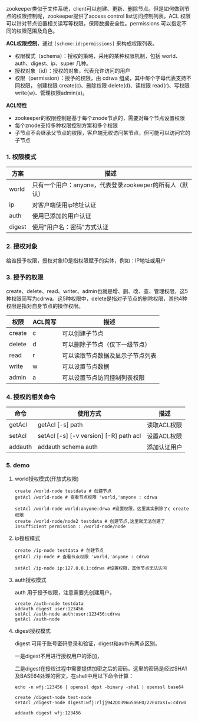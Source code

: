 zookeeper类似于文件系统，client可以创建、更新、删除节点。但是如何做到节点的权限控制呢，zookeeper提供了access control list访问控制列表。ACL 权限可以针对节点设置相关读写等权限，保障数据安全性。permissions 可以指定不同的权限范围及角色。

**ACL权限控制**，通过 ```[scheme:id:permissions]``` 来构成权限列表。

* 权限模式（schema）：授权的策略，采用的某种权限机制，包括 world、auth、digest、ip、super 几种。
* 授权对象（id）：授权的对象，代表允许访问的用户
* 权限（permission）：授予的权限，由 cdrwa 组成，其中每个字母代表支持不同权限， 创建权限 create(c)、删除权限 delete(d)、读权限 read(r)、写权限 write(w)、管理权限admin(a)。

**ACL特性**

* zookeeper的权限控制是基于每个znode节点的，需要对每个节点设置权限
* 每个znode支持多种权限控制方案和多个权限
* 子节点不会继承父节点的权限，客户端无权访问某节点，但可能可以访问它的子节点

### 1. **权限模式**

| 方案   | 描述                                                    |
| ------ | ------------------------------------------------------- |
| world  | 只有一个用户：anyone，代表登录zookeeper的所有人（默认） |
| ip     | 对客户端使用ip地址认证                                  |
| auth   | 使用已添加的用户认证                                    |
| digest | 使用"用户名：密码"方式认证                              |

### 2. **授权对象** 

给谁授予权限，授权对象ID是指权限赋予的实体，例如：IP地址或用户

### 3. **授予的权限**

create、delete、read、writer、admin也就是增、删、改、查、管理权限，这5种权限简写为cdrwa。这5种权限中，delete是指对子节点的删除权限，其他4种权限是指对自身节点的操作权限。

| 权限   | ACL简写 | 描述                             |
| ------ | ------- | -------------------------------- |
| create | c       | 可以创建子节点                   |
| delete | d       | 可以删除子节点（仅下一级节点）   |
| read   | r       | 可以读取节点数据及显示子节点列表 |
| write  | w       | 可以设置节点数据                 |
| admin  | a       | 可以设置节点访问控制列表权限     |

### 4. **授权的相关命令**

| 命令    | 使用方式                               | 描述         |
| ------- | -------------------------------------- | ------------ |
| getAcl  | getAcl [-s] path                       | 读取ACL权限  |
| setAcl  | setAcl [-s] [-v version] [-R] path acl | 设置ACL权限  |
| addauth | addauth schema auth                    | 添加认证用户 |

### 5. demo

1. world授权模式(开放式权限)

   ```shell
   create /world-node testdata # 创建节点
   getAcl /world-node # 查看节点权限 'world,'anyone : cdrwa
   
   setAcl /world-node world:anyone:drwa #设置权限，这里其实删除了c create 权限
   create /world-node/node2 testdata # 创建节点,这里就无法创建了 Insufficient permission : /world-node/node
   
   ```

2. ip授权模式

   ```shell
   create /ip-node testdata # 创建节点
   getAcl /ip-node # 查看节点权限 'world,'anyone : cdrwa
   
   setAcl /ip-node ip:127.0.0.1:cdrwa #设置权限，其他节点无法访问  
   ```

3. auth授权模式

   auth 用于授予权限，注意需要先创建用户。

   ```shell
   create /auth-node testdata
   addauth digest user:123456
   setAcl /auth-node auth:user:123456:cdrwa
   getAcl /auth-node
   ```

4. digest授权模式

   digest 可用于账号密码登录和验证，digest和auth有两点区别。

   一是digest不用进行授权用户的添加，

   二是digest在授权过程中需要提供加密之后的密码。这里的密码是经过SHA1及BASE64处理的密文，在shell中用以下命令计算：

   ```shell
   echo -n wfj:123456 | openssl dgst -binary -sha1 | openssl base64
   ```

   ```shell
   create /digest-node test-node
   setAcl /digest-node digest:wfj:rljj942QO396u5a6EO/22EozxsI=:cdrwa
   
   addauth digest wfj:123456
   ```